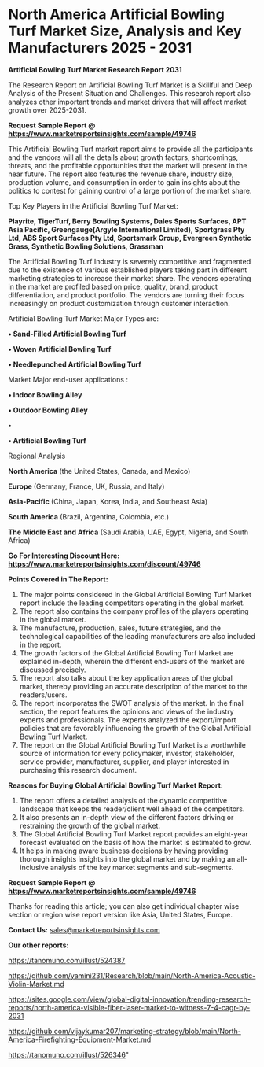 # North America Artificial Bowling Turf Market Size, Analysis and Key Manufacturers 2025 - 2031

<strong>Artificial Bowling Turf Market Research Report 2031</strong>

The Research Report on Artificial Bowling Turf Market is a Skillful and Deep Analysis of the Present Situation and Challenges. This research report also analyzes other important trends and market drivers that will affect market growth over 2025-2031.

<strong>Request Sample Report @ <a href=https://www.marketreportsinsights.com/sample/49746>https://www.marketreportsinsights.com/sample/49746</a></strong>

This Artificial Bowling Turf market report aims to provide all the participants and the vendors will all the details about growth factors, shortcomings, threats, and the profitable opportunities that the market will present in the near future. The report also features the revenue share, industry size, production volume, and consumption in order to gain insights about the politics to contest for gaining control of a large portion of the market share.

Top Key Players in the Artificial Bowling Turf Market:

<strong>Playrite, TigerTurf, Berry Bowling Systems, Dales Sports Surfaces, APT Asia Pacific, Greengauge(Argyle International Limited), Sportgrass Pty Ltd, ABS Sport Surfaces Pty Ltd, Sportsmark Group, Evergreen Synthetic Grass, Synthetic Bowling Solutions, Grassman</strong>

The Artificial Bowling Turf Industry is severely competitive and fragmented due to the existence of various established players taking part in different marketing strategies to increase their market share. The vendors operating in the market are profiled based on price, quality, brand, product differentiation, and product portfolio. The vendors are turning their focus increasingly on product customization through customer interaction.

Artificial Bowling Turf Market Major Types are:

<strong>•  Sand-Filled Artificial Bowling Turf

•  Woven Artificial Bowling Turf

•  Needlepunched Artificial Bowling Turf</strong>

Market Major end-user applications :

<strong>•  Indoor Bowling Alley

•  Outdoor Bowling Alley

•  

•  Artificial Bowling Turf</strong>

Regional Analysis

</u><strong><b>North America</b></strong> (the United States, Canada, and Mexico)

<strong><b>Europe </b></strong>(Germany, France, UK, Russia, and Italy)

<strong><b>Asia-Pacific</b></strong> (China, Japan, Korea, India, and Southeast Asia)

<strong><b>South America</b></strong> (Brazil, Argentina, Colombia, etc.)

<strong><b>The Middle East and Africa</b></strong> (Saudi Arabia, UAE, Egypt, Nigeria, and South Africa)

<strong>Go For Interesting Discount Here: <a href=https://www.marketreportsinsights.com/discount/49746>https://www.marketreportsinsights.com/discount/49746</a></strong>

<strong>Points Covered in The Report:</strong>
<ol>
  <li>The major points considered in the Global Artificial Bowling Turf Market report include the leading competitors operating in the global market.</li>
  <li>The report also contains the company profiles of the players operating in the global market.</li>
  <li>The manufacture, production, sales, future strategies, and the technological capabilities of the leading manufacturers are also included in the report.</li>
  <li>The growth factors of the Global Artificial Bowling Turf Market are explained in-depth, wherein the different end-users of the market are discussed precisely.</li>
  <li>The report also talks about the key application areas of the global market, thereby providing an accurate description of the market to the readers/users.</li>
  <li>The report incorporates the SWOT analysis of the market. In the final section, the report features the opinions and views of the industry experts and professionals. The experts analyzed the export/import policies that are favorably influencing the growth of the Global Artificial Bowling Turf Market.</li>
  <li>The report on the Global Artificial Bowling Turf Market is a worthwhile source of information for every policymaker, investor, stakeholder, service provider, manufacturer, supplier, and player interested in purchasing this research document.</li>
</ol>
<strong>Reasons for Buying Global Artificial Bowling Turf Market Report:</strong>

<ol>
  <li>The report offers a detailed analysis of the dynamic competitive landscape that keeps the reader/client well ahead of the competitors.</li>
  <li>It also presents an in-depth view of the different factors driving or restraining the growth of the global market.</li>
  <li>The Global Artificial Bowling Turf Market report provides an eight-year forecast evaluated on the basis of how the market is estimated to grow.</li>
  <li>It helps in making aware business decisions by having providing thorough insights insights into the global market and by making an all-inclusive analysis of the key market segments and sub-segments.</li>
</ol>
<strong>Request Sample Report @ <a href=https://www.marketreportsinsights.com/sample/49746>https://www.marketreportsinsights.com/sample/49746</a></strong>


Thanks for reading this article; you can also get individual chapter wise section or region wise report version like Asia, United States, Europe.

<strong>Contact Us:</strong>
sales@marketreportsinsights.com

<strong>Our other reports:</strong>

<a href=https://tanomuno.com/illust/524387>https://tanomuno.com/illust/524387</a>

<a href=https://github.com/yamini231/Research/blob/main/North-America-Acoustic-Violin-Market.md>https://github.com/yamini231/Research/blob/main/North-America-Acoustic-Violin-Market.md</a>

<a href=https://sites.google.com/view/global-digital-innovation/trending-research-reports/north-america-visible-fiber-laser-market-to-witness-7-4-cagr-by-2031>https://sites.google.com/view/global-digital-innovation/trending-research-reports/north-america-visible-fiber-laser-market-to-witness-7-4-cagr-by-2031</a>

<a href=https://github.com/vijaykumar207/marketing-strategy/blob/main/North-America-Firefighting-Equipment-Market.md>https://github.com/vijaykumar207/marketing-strategy/blob/main/North-America-Firefighting-Equipment-Market.md</a>

<a href=https://tanomuno.com/illust/526346>https://tanomuno.com/illust/526346</a>"

